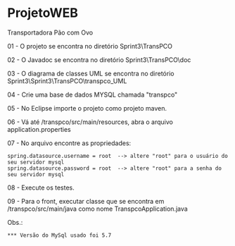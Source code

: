 # ProjetoWEB
Transportadora Pão com Ovo

01 - O projeto se encontra no diretório Sprint3\TransPCO

02 - O Javadoc se encontra no diretório Sprint3\TransPCO\doc 

03 - O diagrama de classes UML se encontra no diretório Sprint3\Sprint3\TransPCO\transpco_UML

04 - Crie uma base de dados MYSQL chamada "transpco"

05 - No Eclipse importe o projeto como projeto maven.

06 - Vá até /transpco/src/main/resources, abra o arquivo application.properties

07 - No arquivo encontre as propriedades:
	
	spring.datasource.username = root  --> altere "root" para o usuário do seu servidor mysql
	spring.datasource.password = root  --> altere "root" para a senha do seu servidor mysql

08 - Execute os testes.

09 - Para o front, executar classe que se encontra em /transpco/src/main/java como nome TranspcoApplication.java

Obs.: 

	*** Versão do MySql usado foi 5.7
